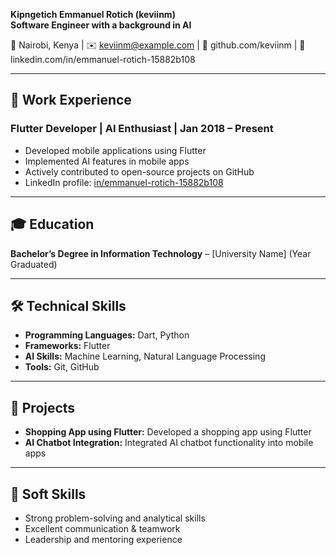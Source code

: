 **Kipngetich Emmanuel Rotich (keviinm)**  
**Software Engineer with a background in AI**

📍 Nairobi, Kenya | ✉️ keviinm@example.com | 🔗 github.com/keviinm | 🔗 linkedin.com/in/emmanuel-rotich-15882b108  

---

## **💼 Work Experience**  

### **Flutter Developer | AI Enthusiast | Jan 2018 – Present**  
- Developed mobile applications using Flutter  
- Implemented AI features in mobile apps  
- Actively contributed to open-source projects on GitHub  
- LinkedIn profile: [in/emmanuel-rotich-15882b108](https://www.linkedin.com/in/emmanuel-rotich-15882b108)

---

## **🎓 Education**  
**Bachelor’s Degree in Information Technology** – [University Name] (Year Graduated)

---

## **🛠 Technical Skills**  
- **Programming Languages:** Dart, Python  
- **Frameworks:** Flutter  
- **AI Skills:** Machine Learning, Natural Language Processing  
- **Tools:** Git, GitHub  

---

## **📂 Projects**  
- **Shopping App using Flutter:** Developed a shopping app using Flutter  
- **AI Chatbot Integration:** Integrated AI chatbot functionality into mobile apps  

---

## **💬 Soft Skills**  
- Strong problem-solving and analytical skills  
- Excellent communication & teamwork  
- Leadership and mentoring experience